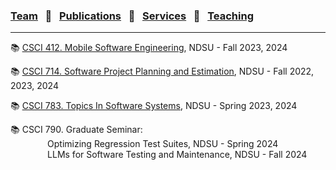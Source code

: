 
### [Team](stamlab.md) &nbsp;&nbsp;🌴&nbsp;&nbsp; [Publications](publications.md) &nbsp;&nbsp;🌴&nbsp;&nbsp; [Services](services.md) &nbsp;&nbsp;🌴&nbsp;&nbsp; [Teaching](teaching.md)
***

📚 [CSCI 412. Mobile Software Engineering](mobilesofteng.md), NDSU - Fall 2023, 2024

📚 [CSCI 714. Software Project Planning and Estimation](projectplanningestimation.md), NDSU - Fall 2022, 2023, 2024

📚 [CSCI 783. Topics In Software Systems](mobilesofteng.md), NDSU - Spring 2023, 2024

📚 CSCI 790. Graduate Seminar:<br>
&nbsp;&nbsp;&nbsp;&nbsp;&nbsp;&nbsp;&nbsp;&nbsp;&nbsp;&nbsp;&nbsp;&nbsp;&nbsp;&nbsp;&nbsp;Optimizing Regression Test Suites, NDSU - Spring 2024<br>
&nbsp;&nbsp;&nbsp;&nbsp;&nbsp;&nbsp;&nbsp;&nbsp;&nbsp;&nbsp;&nbsp;&nbsp;&nbsp;&nbsp;&nbsp;LLMs for Software Testing and Maintenance, NDSU - Fall 2024

